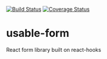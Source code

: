 [![Build Status](https://travis-ci.org/jkaramon/usable-form.svg?branch=master)](https://travis-ci.org/jkaramon/usable-form)
[![Coverage Status](https://coveralls.io/repos/github/jkaramon/usable-form/badge.svg?branch=master)](https://coveralls.io/github/jkaramon/usable-form?branch=master)

# usable-form

React form library built on react-hooks
